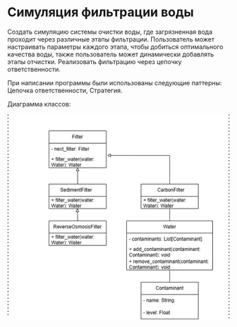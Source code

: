 # Симуляция фильтрации воды

Создать симуляцию системы очистки воды, где загрязненная вода проходит через различные этапы фильтрации. 
Пользователь может настраивать параметры каждого этапа, чтобы добиться оптимального качества воды, также пользователь может динамически добавлять этапы отчистки. 
Реализовать фильтрацию через цепочку ответственности.

При написании программы были использованы следующие паттерны: Цепочка ответственности, Стратегия. 

Диаграмма классов: 

![Иллюстрация к проекту](https://github.com/Danywo/Simulation-of-water-filtration/blob/main/water1.jpg)

